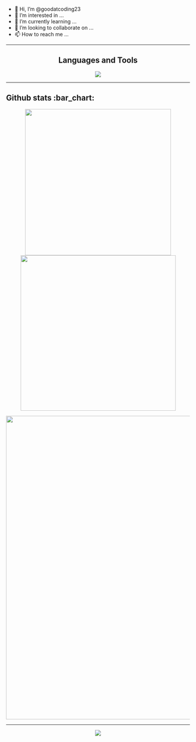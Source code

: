 - 👋 Hi, I’m @goodatcoding23
- 👀 I’m interested in ...
- 🌱 I’m currently learning ...
- 💞️ I’m looking to collaborate on ...
- 📫 How to reach me ...

---

<h2 align="center">Languages and Tools</h2>
<p align="center"> 
  <img src="https://skillicons.dev/icons?i=html,css&perline=2">
</p>

---

<h2>Github stats :bar_chart:</h2>

<p align="center">
  <img width="400" src="https://github-readme-stats.vercel.app/api?username=goodatcode23&count_private=true&show_icons=true&theme=react" />  <img width="425" src="https://streak-stats.demolab.com/?user=goodatcoding23&theme=react" />
</p>

<p align="center">
  <img width="830" src="https://github-readme-activity-graph.vercel.app/graph?username=goodatcoding23&bg_color=21232a&color=a8eeff&line=61dafb&point=f0fcff&area=true&hide_border=false" />
<a href="https://github.com/goodatcoding23/github-stats">
</p>

---

<p align="center">
  <img src="https://capsule-render.vercel.app/api?type=waving&color=gradient&height=65&section=footer"/>
</p>
